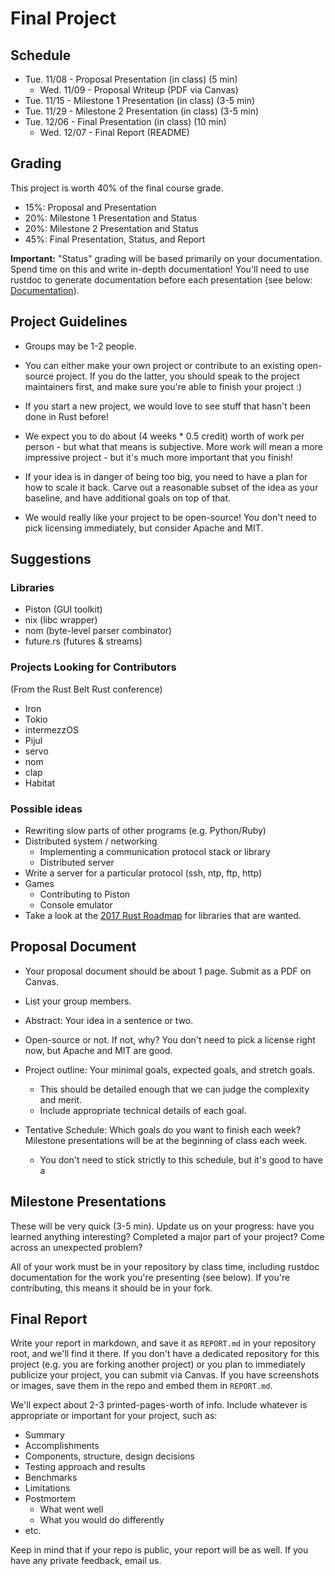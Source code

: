 # Final Project

## Schedule

* Tue. 11/08 - Proposal Presentation (in class) (5 min)
  * Wed. 11/09 - Proposal Writeup (PDF via Canvas)
* Tue. 11/15 - Milestone 1 Presentation (in class) (3-5 min)
* Tue. 11/29 - Milestone 2 Presentation (in class) (3-5 min)
* Tue. 12/06 - Final Presentation (in class) (10 min)
  * Wed. 12/07 - Final Report (README)

## Grading

This project is worth 40% of the final course grade.

* 15%: Proposal and Presentation
* 20%: Milestone 1 Presentation and Status
* 20%: Milestone 2 Presentation and Status
* 45%: Final Presentation, Status, and Report

**Important:** "Status" grading will be based primarily on your documentation.
Spend time on this and write in-depth documentation!
You'll need to use rustdoc to generate documentation before each presentation
(see below: [Documentation](#documentation)).

## Project Guidelines

* Groups may be 1-2 people.

* You can either make your own project or contribute to an existing open-source
  project. If you do the latter, you should speak to the project maintainers
  first, and make sure you're able to finish your project :)

* If you start a new project, we would love to see stuff that hasn't been done in
  Rust before!

* We expect you to do about (4 weeks * 0.5 credit) worth of work per person -
  but what that means is subjective. More work will mean a more impressive
  project - but it's much more important that you finish!

* If your idea is in danger of being too big, you need to have a plan for how
  to scale it back. Carve out a reasonable subset of the idea as your baseline,
  and have additional goals on top of that.

* We would really like your project to be open-source!
  You don't need to pick licensing immediately, but consider Apache and MIT.

## Suggestions

### Libraries

* Piston (GUI toolkit)
* nix (libc wrapper)
* nom (byte-level parser combinator)
* future.rs (futures & streams)

### Projects Looking for Contributors

(From the Rust Belt Rust conference)

* Iron
* Tokio
* intermezzOS
* Pijul
* servo
* nom
* clap
* Habitat

### Possible ideas

* Rewriting slow parts of other programs (e.g. Python/Ruby)
* Distributed system / networking
    * Implementing a communication protocol stack or library
    * Distributed server
* Write a server for a particular protocol (ssh, ntp, ftp, http)
* Games
    * Contributing to Piston
    * Console emulator
* Take a look at the [2017 Rust
  Roadmap](https://internals.rust-lang.org/t/setting-our-vision-for-the-2017-cycle/3958)
  for libraries that are wanted.

## Proposal Document

* Your proposal document should be about 1 page. Submit as a PDF on Canvas.

* List your group members.

* Abstract: Your idea in a sentence or two.

* Open-source or not. If not, why?
  You don't need to pick a license right now, but Apache and MIT are good.

* Project outline: Your minimal goals, expected goals, and stretch goals.
    * This should be detailed enough that we can judge the complexity and merit.
    * Include appropriate technical details of each goal.

* Tentative Schedule: Which goals do you want to finish each week? Milestone
  presentations will be at the beginning of class each week.
    * You don't need to stick strictly to this schedule, but it's good to have a

## Milestone Presentations

These will be very quick (3-5 min). Update us on your progress: have you learned
anything interesting? Completed a major part of your project? Come across an
unexpected problem?

All of your work must be in your repository by class time, including
rustdoc documentation for the work you're presenting (see below).
If you're contributing, this means it should be in your fork.

## Final Report

Write your report in markdown, and save it as `REPORT.md` in your repository
root, and we'll find it there. If you don't have a dedicated repository for this
project (e.g. you are forking another project) or you plan to immediately
publicize your project, you can submit via Canvas. If you have screenshots or
images, save them in the repo and embed them in `REPORT.md`.

We'll expect about 2-3 printed-pages-worth of info. Include whatever is
appropriate or important for your project, such as:

* Summary
* Accomplishments
* Components, structure, design decisions
* Testing approach and results
* Benchmarks
* Limitations
* Postmortem
    * What went well
    * What you would do differently
* etc.

Keep in mind that if your repo is public, your report will be as well.
If you have any private feedback, email us.
